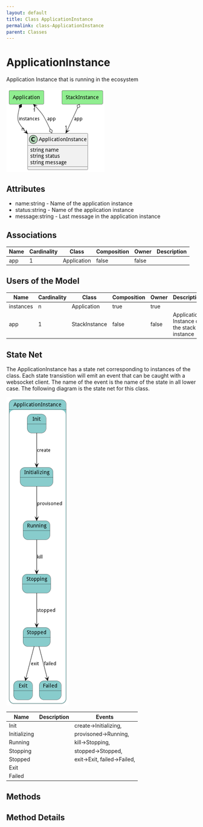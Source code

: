 ```yaml
---
layout: default
title: Class ApplicationInstance
permalink: class-ApplicationInstance
parent: Classes
---
```


# ApplicationInstance

Application Instance that is running in the ecosystem

![Logical Diagram](./logical.png)

## Attributes

* name:string - Name of the application instance
* status:string - Name of the application instance
* message:string - Last message in the application instance


## Associations

| Name | Cardinality | Class | Composition | Owner | Description |
| --- | --- | --- | --- | --- | --- |
| app | 1 | Application | false | false |  |



## Users of the Model

| Name | Cardinality | Class | Composition | Owner | Description |
| --- | --- | --- | --- | --- | --- |
| instances | n | Application | true | true |  |
| app | 1 | StackInstance | false | false | Application Instance of the stack instance |



## State Net
The ApplicationInstance has a state net corresponding to instances of the class. Each state transistion will emit an 
event that can be caught with a websocket client. The name of the event is the name of the state in all lower case.
The following diagram is the state net for this class.

![State Net Diagram](./statenet.png)

| Name | Description | Events |
| --- | --- | --- |
| Init |  | create-&gt;Initializing,  |
| Initializing |  | provisoned-&gt;Running,  |
| Running |  | kill-&gt;Stopping,  |
| Stopping |  | stopped-&gt;Stopped,  |
| Stopped |  | exit-&gt;Exit, failed-&gt;Failed,  |
| Exit |  |  |
| Failed |  |  |



## Methods


<h2>Method Details</h2>
    


